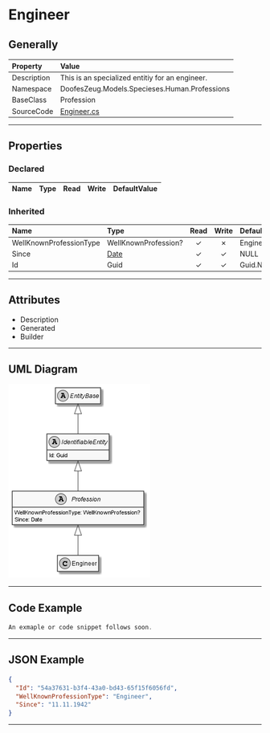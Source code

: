 ﻿# Engineer

## Generally

|Property|Value|
|:-|:-|
|Description|This is an specialized entitiy for an engineer.|
|Namespace|DoofesZeug.Models.Specieses.Human.Professions|
|BaseClass|Profession|
|SourceCode|[Engineer.cs](../../../../DoofesZeug.Library/Src/Models/Specieses/Human/Professions/Engineer.cs)|

---

## Properties

### Declared

|Name|Type|Read|Write|DefaultValue|
|:---|:---|:--:|:---:|:-----------|

### Inherited

|Name|Type|Read|Write|DefaultValue|
|:---|:---|:--:|:---:|:-----------|
|WellKnownProfessionType|WellKnownProfession?|&#x2713;|&#x2717;|Engineer|
|Since|[Date](../../Models/DoofesZeug.Models.DateAndTime/Date.md)|&#x2713;|&#x2713;|NULL|
|Id|Guid|&#x2713;|&#x2713;|Guid.NewGuid()|

---

## Attributes

- Description
- Generated
- Builder

---

## UML Diagram

![Engineer.png](./Engineer.png "Engineer")

---

## Code Example

```cs
An exmaple or code snippet follows soon.
```

---

## JSON Example

```json
{
  "Id": "54a37631-b3f4-43a0-bd43-65f15f6056fd",
  "WellKnownProfessionType": "Engineer",
  "Since": "11.11.1942"
}
```

---

